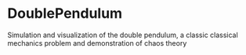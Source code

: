 # DoublePendulum
Simulation and visualization of the double pendulum, a classic classical mechanics problem and demonstration of chaos theory

